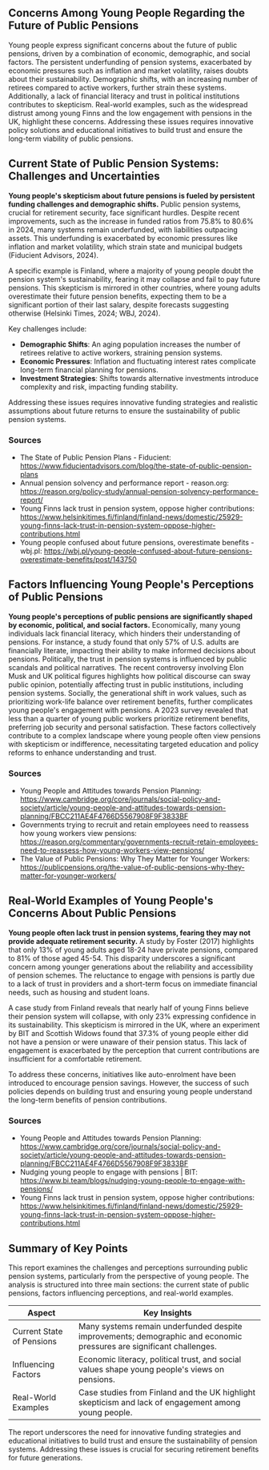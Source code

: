 ## Concerns Among Young People Regarding the Future of Public Pensions

Young people express significant concerns about the future of public pensions, driven by a combination of economic, demographic, and social factors. The persistent underfunding of pension systems, exacerbated by economic pressures such as inflation and market volatility, raises doubts about their sustainability. Demographic shifts, with an increasing number of retirees compared to active workers, further strain these systems. Additionally, a lack of financial literacy and trust in political institutions contributes to skepticism. Real-world examples, such as the widespread distrust among young Finns and the low engagement with pensions in the UK, highlight these concerns. Addressing these issues requires innovative policy solutions and educational initiatives to build trust and ensure the long-term viability of public pensions.

## Current State of Public Pension Systems: Challenges and Uncertainties

**Young people's skepticism about future pensions is fueled by persistent funding challenges and demographic shifts.** Public pension systems, crucial for retirement security, face significant hurdles. Despite recent improvements, such as the increase in funded ratios from 75.8% to 80.6% in 2024, many systems remain underfunded, with liabilities outpacing assets. This underfunding is exacerbated by economic pressures like inflation and market volatility, which strain state and municipal budgets (Fiducient Advisors, 2024).

A specific example is Finland, where a majority of young people doubt the pension system's sustainability, fearing it may collapse and fail to pay future pensions. This skepticism is mirrored in other countries, where young adults overestimate their future pension benefits, expecting them to be a significant portion of their last salary, despite forecasts suggesting otherwise (Helsinki Times, 2024; WBJ, 2024).

Key challenges include:
- **Demographic Shifts**: An aging population increases the number of retirees relative to active workers, straining pension systems.
- **Economic Pressures**: Inflation and fluctuating interest rates complicate long-term financial planning for pensions.
- **Investment Strategies**: Shifts towards alternative investments introduce complexity and risk, impacting funding stability.

Addressing these issues requires innovative funding strategies and realistic assumptions about future returns to ensure the sustainability of public pension systems.

### Sources
- The State of Public Pension Plans - Fiducient: https://www.fiducientadvisors.com/blog/the-state-of-public-pension-plans
- Annual pension solvency and performance report - reason.org: https://reason.org/policy-study/annual-pension-solvency-performance-report/
- Young Finns lack trust in pension system, oppose higher contributions: https://www.helsinkitimes.fi/finland/finland-news/domestic/25929-young-finns-lack-trust-in-pension-system-oppose-higher-contributions.html
- Young people confused about future pensions, overestimate benefits - wbj.pl: https://wbj.pl/young-people-confused-about-future-pensions-overestimate-benefits/post/143750

## Factors Influencing Young People's Perceptions of Public Pensions

**Young people's perceptions of public pensions are significantly shaped by economic, political, and social factors.** Economically, many young individuals lack financial literacy, which hinders their understanding of pensions. For instance, a study found that only 57% of U.S. adults are financially literate, impacting their ability to make informed decisions about pensions. Politically, the trust in pension systems is influenced by public scandals and political narratives. The recent controversy involving Elon Musk and UK political figures highlights how political discourse can sway public opinion, potentially affecting trust in public institutions, including pension systems. Socially, the generational shift in work values, such as prioritizing work-life balance over retirement benefits, further complicates young people's engagement with pensions. A 2023 survey revealed that less than a quarter of young public workers prioritize retirement benefits, preferring job security and personal satisfaction. These factors collectively contribute to a complex landscape where young people often view pensions with skepticism or indifference, necessitating targeted education and policy reforms to enhance understanding and trust.

### Sources
- Young People and Attitudes towards Pension Planning: https://www.cambridge.org/core/journals/social-policy-and-society/article/young-people-and-attitudes-towards-pension-planning/FBCC211AE4F4766D5567908F9F3833BF
- Governments trying to recruit and retain employees need to reassess how young workers view pensions: https://reason.org/commentary/governments-recruit-retain-employees-need-to-reassess-how-young-workers-view-pensions/
- The Value of Public Pensions: Why They Matter for Younger Workers: https://publicpensions.org/the-value-of-public-pensions-why-they-matter-for-younger-workers/

## Real-World Examples of Young People's Concerns About Public Pensions

**Young people often lack trust in pension systems, fearing they may not provide adequate retirement security.** A study by Foster (2017) highlights that only 13% of young adults aged 18-24 have private pensions, compared to 81% of those aged 45-54. This disparity underscores a significant concern among younger generations about the reliability and accessibility of pension schemes. The reluctance to engage with pensions is partly due to a lack of trust in providers and a short-term focus on immediate financial needs, such as housing and student loans.

A case study from Finland reveals that nearly half of young Finns believe their pension system will collapse, with only 23% expressing confidence in its sustainability. This skepticism is mirrored in the UK, where an experiment by BIT and Scottish Widows found that 37.3% of young people either did not have a pension or were unaware of their pension status. This lack of engagement is exacerbated by the perception that current contributions are insufficient for a comfortable retirement.

To address these concerns, initiatives like auto-enrolment have been introduced to encourage pension savings. However, the success of such policies depends on building trust and ensuring young people understand the long-term benefits of pension contributions.

### Sources
- Young People and Attitudes towards Pension Planning: https://www.cambridge.org/core/journals/social-policy-and-society/article/young-people-and-attitudes-towards-pension-planning/FBCC211AE4F4766D5567908F9F3833BF
- Nudging young people to engage with pensions | BIT: https://www.bi.team/blogs/nudging-young-people-to-engage-with-pensions/
- Young Finns lack trust in pension system, oppose higher contributions: https://www.helsinkitimes.fi/finland/finland-news/domestic/25929-young-finns-lack-trust-in-pension-system-oppose-higher-contributions.html

## Summary of Key Points

This report examines the challenges and perceptions surrounding public pension systems, particularly from the perspective of young people. The analysis is structured into three main sections: the current state of public pensions, factors influencing perceptions, and real-world examples.

| Aspect                        | Key Insights                                                                 |
|-------------------------------|------------------------------------------------------------------------------|
| Current State of Pensions     | Many systems remain underfunded despite improvements; demographic and economic pressures are significant challenges. |
| Influencing Factors           | Economic literacy, political trust, and social values shape young people's views on pensions. |
| Real-World Examples           | Case studies from Finland and the UK highlight skepticism and lack of engagement among young people. |

The report underscores the need for innovative funding strategies and educational initiatives to build trust and ensure the sustainability of pension systems. Addressing these issues is crucial for securing retirement benefits for future generations.